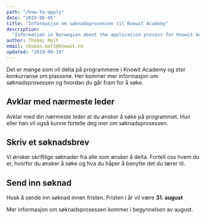 ```yaml
---
path: "/how-to-apply"
date: "2019-06-05"
title: "Informasjon om søknadsprosessen til Knowit Academy"
description:
  "Information in Norwegian about the application process for Knowit Academy"
author: Thomas Malt
email: thomas.malt@knowit.no
updated: "2019-06-19"
---
```


Det er mange som vil delta på programmene i Knowit Academy og stor konkurranse
om plassene. Her kommer mer informasjon om søknadsprosessen og hvordan du går
fram for å søke.

## Avklar med nærmeste leder

Avklar med din nærmeste leder at du ønsker å søke på programmet. Hun eller han
vil også kunne fortelle deg mer om søknadsprosessen.

## Skriv et søknadsbrev

Vi ønsker skriftlige søknader fra alle som ønsker å delta. Fortell oss hvem du
er, hvorfor du ønsker å søke og hva du håper å benytte det du lærer til.

## Send inn søknad

Husk å sende inn søknad innen fristen. Fristen i år vil være <b>31. august</b>

Mer informasjon om søknadsprosessen kommer i begynnelsen av august.
